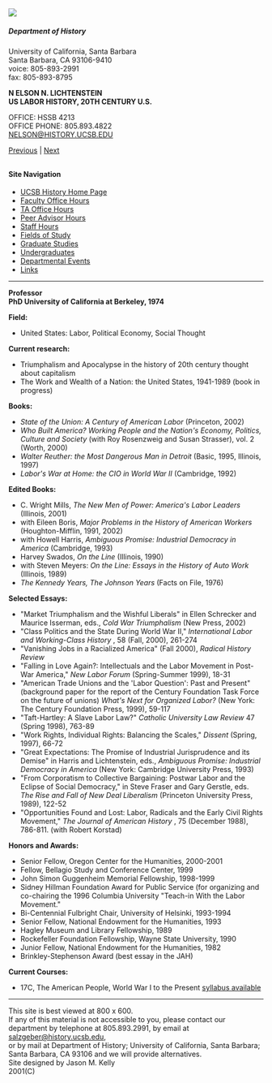 ## ![](../webaccesssymbol.gif)

##### Department of History  
University of California, Santa Barbara  
Santa Barbara, CA 93106-9410  
voice: 805-893-2991  
fax: 805-893-8795  

**N ELSON N. LICHTENSTEIN  
US LABOR HISTORY, 20TH CENTURY U.S.**

OFFICE: HSSB 4213  
OFFICE PHONE: 805.893.4822  
[NELSON@HISTORY.UCSB.EDU](mailto:NELSON@HISTORY.UCSB.EDU)

[Previous](/faculty/lee-txt.htm) | [Next](/faculty/lindemann-txt.htm)

##  



#### Site Navigation

  * [UCSB History Home Page](http://www.history.ucsb.edu)
  * [Faculty Office Hours](../facultydirectory-txt.htm)
  * [TA Office Hours](../graduatedirectory-txt.htm)
  * [Peer Advisor Hours](../advising-txt.htm)
  * [Staff Hours](../deptinfo-txt.htm)
  * [Fields of Study](../fields/programs-txt.htm)
  * [Graduate Studies](../grads/index-txt.htm)
  * [Undergraduates](../ugrads/index-txt.htm)
  * [Departmental Events](../events-txt.htm)
  * [Links](../links-txt.htm)

* * *

**Professor  
PhD University of California at Berkeley, 1974**

**Field:**

  * United States: Labor, Political Economy, Social Thought

**Current research:**

  * Triumphalism and Apocalypse in the history of 20th century thought about capitalism
  * The Work and Wealth of a Nation: the United States, 1941-1989 (book in progress)

**Books:**

  * _State of the Union: A Century of American Labor_ (Princeton, 2002)
  * _Who Built America? Working People and the Nation's Economy, Politics, Culture and Society_ (with Roy Rosenzweig and Susan Strasser), vol. 2 (Worth, 2000)
  * _Walter Reuther: the Most Dangerous Man in Detroit_ (Basic, 1995, Illinois, 1997)
  * _Labor's War at Home: the CIO in World War II_ (Cambridge, 1992)

**Edited Books:**

  * C. Wright Mills, _The New Men of Power: America's Labor Leaders_ (Illinois, 2001)
  * with Eileen Boris, _Major Problems in the History of American Workers_ (Houghton-Mifflin, 1991, 2002)
  * with Howell Harris, _Ambiguous Promise: Industrial Democracy in America_ (Cambridge, 1993)
  * Harvey Swados, _On the Line_ (Illinois, 1990)
  * with Steven Meyers: _On the Line: Essays in the History of Auto Work_ (Illinois, 1989)
  * _The Kennedy Years, The Johnson Years_ (Facts on File, 1976)

**Selected Essays:**

  * "Market Triumphalism and the Wishful Liberals" in Ellen Schrecker and Maurice Isserman, eds., _Cold War Triumphalism_ (New Press, 2002)
  * "Class Politics and the State During World War II," _International Labor and Working-Class History_ , 58 (Fall, 2000), 261-274
  * "Vanishing Jobs in a Racialized America" (Fall 2000), _Radical History Review_
  * "Falling in Love Again?: Intellectuals and the Labor Movement in Post-War America," _New Labor Forum_ (Spring-Summer 1999), 18-31
  * "American Trade Unions and the 'Labor Question': Past and Present" (background paper for the report of the Century Foundation Task Force on the future of unions) _What's Next for Organized Labor?_ (New York: The Century Foundation Press, 1999), 59-117
  * "Taft-Hartley: A Slave Labor Law?" _Catholic University Law Review_ 47 (Spring 1998), 763-89
  * "Work Rights, Individual Rights: Balancing the Scales," _Dissent_ (Spring, 1997), 66-72
  * "Great Expectations: The Promise of Industrial Jurisprudence and its Demise" in Harris and Lichtenstein, eds., _Ambiguous Promise: Industrial Democracy in America_ (New York: Cambridge University Press, 1993)
  * "From Corporatism to Collective Bargaining: Postwar Labor and the Eclipse of Social Democracy," in Steve Fraser and Gary Gerstle, eds. _The Rise and Fall of New Deal Liberalism_ (Princeton University Press, 1989), 122-52
  * "Opportunities Found and Lost: Labor, Radicals and the Early Civil Rights Movement," _The Journal of American History_ , 75 (December 1988), 786-811. (with Robert Korstad)

**Honors and Awards:**

  * Senior Fellow, Oregon Center for the Humanities, 2000-2001
  * Fellow, Bellagio Study and Conference Center, 1999
  * John Simon Guggenheim Memorial Fellowship, 1998-1999
  * Sidney Hillman Foundation Award for Public Service (for organizing and co-chairing the 1996 Columbia University "Teach-in With the Labor Movement."
  * Bi-Centennial Fulbright Chair, University of Helsinki, 1993-1994
  * Senior Fellow, National Endowment for the Humanities, 1993
  * Hagley Museum and Library Fellowship, 1989
  * Rockefeller Foundation Fellowship, Wayne State University, 1990
  * Junior Fellow, National Endowment for the Humanities, 1982
  * Brinkley-Stephenson Award (best essay in the JAH)

**Current Courses:**

  * 17C, The American People, World War I to the Present [syllabus available](http://www.history.ucsb.edu/syllabi/lichtenstein/17c-txt.html) 







* * *

This site is best viewed at 800 x 600.  
If any of this material is not accessible to you, please contact our
department by telephone at 805.893.2991, by email at
salzgeber@history.ucsb.edu,  
or by mail at Department of History; University of California, Santa Barbara;
Santa Barbara, CA 93106 and we will provide alternatives.  
Site designed by Jason M. Kelly  
2001(C)

